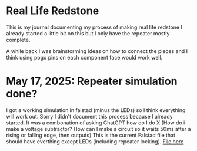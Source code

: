 # Real Life Redstone
This is my journal documenting my process of making real life redstone
I already started a little bit on this but I only have the repeater mostly complete.

A while back I was brainstorming ideas on how to connect the pieces and I think using pogo pins on each component face would work well.

# May 17, 2025: Repeater simulation done?
I got a working simulation in falstad (minus the LEDs) so I think everything will work out. Sorry I didn't document this process because I already started. It was a combonation of asking ChatGPT how do I do X (How do i make a voltage subtractor? How can I make a circuit so it waits 50ms after a rising or falling edge, then outputs)
This is the current Falstad file that should have everthing except LEDs (including repeater locking). [File here](https://github.com/BoomBoomMushroom/MinecraftRedstoneInRealLife/blob/main/falstad_files/repeater_working.txt)
